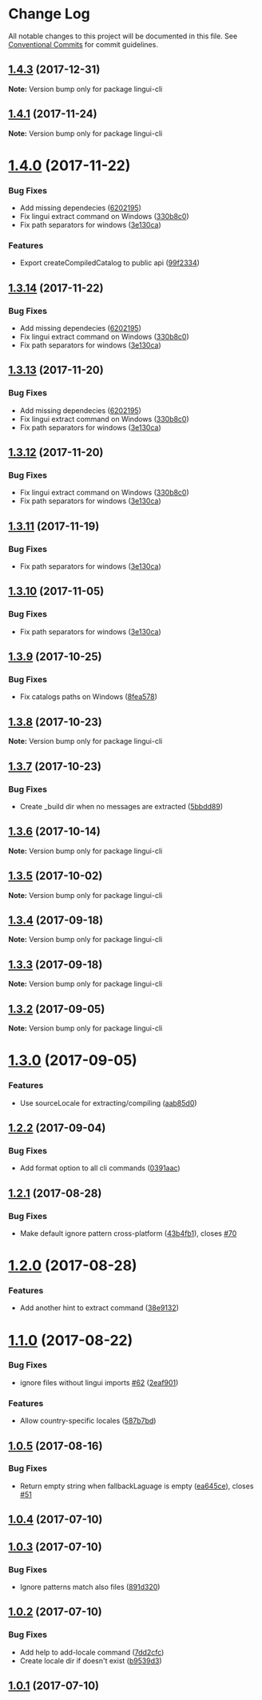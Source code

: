 # Change Log

All notable changes to this project will be documented in this file.
See [Conventional Commits](https://conventionalcommits.org) for commit guidelines.

<a name="1.4.3"></a>
## [1.4.3](https://github.com/lingui/js-lingui/compare/lingui-cli@1.4.2...lingui-cli@1.4.3) (2017-12-31)




**Note:** Version bump only for package lingui-cli

<a name="1.4.1"></a>
## [1.4.1](https://github.com/lingui/js-lingui/compare/lingui-cli@1.4.0...lingui-cli@1.4.1) (2017-11-24)




**Note:** Version bump only for package lingui-cli

<a name="1.4.0"></a>
# [1.4.0](https://github.com/lingui/js-lingui/compare/lingui-cli@1.3.9...lingui-cli@1.4.0) (2017-11-22)


### Bug Fixes

* Add missing dependecies ([6202195](https://github.com/lingui/js-lingui/commit/6202195))
* Fix lingui extract command on Windows ([330b8c0](https://github.com/lingui/js-lingui/commit/330b8c0))
* Fix path separators for windows ([3e130ca](https://github.com/lingui/js-lingui/commit/3e130ca))


### Features

* Export createCompiledCatalog to public api ([99f2334](https://github.com/lingui/js-lingui/commit/99f2334))




<a name="1.3.14"></a>
## [1.3.14](https://github.com/lingui/js-lingui/compare/lingui-cli@1.3.9...lingui-cli@1.3.14) (2017-11-22)


### Bug Fixes

* Add missing dependecies ([6202195](https://github.com/lingui/js-lingui/commit/6202195))
* Fix lingui extract command on Windows ([330b8c0](https://github.com/lingui/js-lingui/commit/330b8c0))
* Fix path separators for windows ([3e130ca](https://github.com/lingui/js-lingui/commit/3e130ca))




<a name="1.3.13"></a>
## [1.3.13](https://github.com/lingui/js-lingui/compare/lingui-cli@1.3.9...lingui-cli@1.3.13) (2017-11-20)


### Bug Fixes

* Add missing dependecies ([6202195](https://github.com/lingui/js-lingui/commit/6202195))
* Fix lingui extract command on Windows ([330b8c0](https://github.com/lingui/js-lingui/commit/330b8c0))
* Fix path separators for windows ([3e130ca](https://github.com/lingui/js-lingui/commit/3e130ca))




<a name="1.3.12"></a>
## [1.3.12](https://github.com/lingui/js-lingui/compare/lingui-cli@1.3.9...lingui-cli@1.3.12) (2017-11-20)


### Bug Fixes

* Fix lingui extract command on Windows ([330b8c0](https://github.com/lingui/js-lingui/commit/330b8c0))
* Fix path separators for windows ([3e130ca](https://github.com/lingui/js-lingui/commit/3e130ca))




<a name="1.3.11"></a>
## [1.3.11](https://github.com/lingui/js-lingui/compare/lingui-cli@1.3.9...lingui-cli@1.3.11) (2017-11-19)


### Bug Fixes

* Fix path separators for windows ([3e130ca](https://github.com/lingui/js-lingui/commit/3e130ca))




<a name="1.3.10"></a>
## [1.3.10](https://github.com/lingui/js-lingui/compare/lingui-cli@1.3.9...lingui-cli@1.3.10) (2017-11-05)


### Bug Fixes

* Fix path separators for windows ([3e130ca](https://github.com/lingui/js-lingui/commit/3e130ca))




<a name="1.3.9"></a>
## [1.3.9](https://github.com/lingui/js-lingui/compare/lingui-cli@1.3.8...lingui-cli@1.3.9) (2017-10-25)


### Bug Fixes

* Fix catalogs paths on Windows ([8fea578](https://github.com/lingui/js-lingui/commit/8fea578))




<a name="1.3.8"></a>
## [1.3.8](https://github.com/lingui/js-lingui/compare/lingui-cli@1.3.7...lingui-cli@1.3.8) (2017-10-23)




**Note:** Version bump only for package lingui-cli

<a name="1.3.7"></a>
## [1.3.7](https://github.com/lingui/js-lingui/compare/lingui-cli@1.3.6...lingui-cli@1.3.7) (2017-10-23)


### Bug Fixes

* Create _build dir when no messages are extracted ([5bbdd89](https://github.com/lingui/js-lingui/commit/5bbdd89))




<a name="1.3.6"></a>
## [1.3.6](https://github.com/lingui/js-lingui/compare/lingui-cli@1.3.5...lingui-cli@1.3.6) (2017-10-14)




**Note:** Version bump only for package lingui-cli

<a name="1.3.5"></a>
## [1.3.5](https://github.com/lingui/js-lingui/compare/lingui-cli@1.3.4...lingui-cli@1.3.5) (2017-10-02)




**Note:** Version bump only for package lingui-cli

<a name="1.3.4"></a>
## [1.3.4](https://github.com/lingui/js-lingui/compare/lingui-cli@1.3.3...lingui-cli@1.3.4) (2017-09-18)




**Note:** Version bump only for package lingui-cli

<a name="1.3.3"></a>
## [1.3.3](https://github.com/lingui/js-lingui/compare/lingui-cli@1.3.2...lingui-cli@1.3.3) (2017-09-18)




**Note:** Version bump only for package lingui-cli

<a name="1.3.2"></a>
## [1.3.2](https://github.com/lingui/js-lingui/compare/lingui-cli@1.3.1...lingui-cli@1.3.2) (2017-09-05)




**Note:** Version bump only for package lingui-cli

<a name="1.3.0"></a>
# [1.3.0](https://github.com/lingui/js-lingui/compare/lingui-cli@1.2.2...lingui-cli@1.3.0) (2017-09-05)


### Features

* Use sourceLocale for extracting/compiling ([aab85d0](https://github.com/lingui/js-lingui/commit/aab85d0))




<a name="1.2.2"></a>
## [1.2.2](https://github.com/lingui/js-lingui/compare/lingui-cli@1.2.1...lingui-cli@1.2.2) (2017-09-04)


### Bug Fixes

* Add format option to all cli commands ([0391aac](https://github.com/lingui/js-lingui/commit/0391aac))




<a name="1.2.1"></a>
## [1.2.1](https://github.com/lingui/js-lingui/compare/lingui-cli@1.2.0...lingui-cli@1.2.1) (2017-08-28)


### Bug Fixes

* Make default ignore pattern cross-platform ([43b4fb1](https://github.com/lingui/js-lingui/commit/43b4fb1)), closes [#70](https://github.com/lingui/js-lingui/issues/70)




<a name="1.2.0"></a>
# [1.2.0](https://github.com/lingui/js-lingui/compare/lingui-cli@1.2.0-3...lingui-cli@1.2.0) (2017-08-28)


### Features

* Add another hint to extract command ([38e9132](https://github.com/lingui/js-lingui/commit/38e9132))




<a name="1.1.0"></a>
# [1.1.0](https://github.com/lingui/js-lingui/compare/lingui-cli@1.0.5...lingui-cli@1.1.0) (2017-08-22)


### Bug Fixes

* ignore files without lingui imports [#62](https://github.com/lingui/js-lingui/issues/62) ([2eaf901](https://github.com/lingui/js-lingui/commit/2eaf901))


### Features

* Allow country-specific locales ([587b7bd](https://github.com/lingui/js-lingui/commit/587b7bd))




<a name="1.0.5"></a>
## [1.0.5](https://github.com/lingui/js-lingui/compare/lingui-cli@1.0.4...lingui-cli@1.0.5) (2017-08-16)


### Bug Fixes

* Return empty string when fallbackLaguage is empty ([ea645ce](https://github.com/lingui/js-lingui/commit/ea645ce)), closes [#51](https://github.com/lingui/js-lingui/issues/51)




<a name="1.0.4"></a>
## [1.0.4](https://github.com/lingui/js-lingui/compare/lingui-cli@1.0.3...lingui-cli@1.0.4) (2017-07-10)




<a name="1.0.3"></a>
## [1.0.3](https://github.com/lingui/js-lingui/compare/lingui-cli@1.0.2...lingui-cli@1.0.3) (2017-07-10)


### Bug Fixes

* Ignore patterns match also files ([891d320](https://github.com/lingui/js-lingui/commit/891d320))




<a name="1.0.2"></a>
## [1.0.2](https://github.com/lingui/js-lingui/compare/lingui-cli@1.0.1...lingui-cli@1.0.2) (2017-07-10)


### Bug Fixes

* Add help to add-locale command ([7dd2cfc](https://github.com/lingui/js-lingui/commit/7dd2cfc))
* Create locale dir if doesn't exist ([b9539d3](https://github.com/lingui/js-lingui/commit/b9539d3))




<a name="1.0.1"></a>
## [1.0.1](https://github.com/lingui/js-lingui/compare/lingui-cli@1.0.0...lingui-cli@1.0.1) (2017-07-10)
